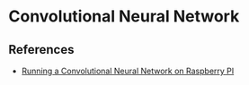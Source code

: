 # Convolutional Neural Network

## References

- [Running a Convolutional Neural Network on Raspberry PI](https://medium.com/swlh/running-a-convolutional-neural-network-on-raspberry-pi-4fc5bd80aa4d)